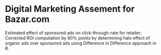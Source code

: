 # Digital Marketing Assement for Bazar.com
Estimated effect of sponsored ads on click-through-rate for retailer; Corrected ROI computation by 80% points by determining halo effect of organic ads over sponsored ads using Difference in Difference approach in R.

